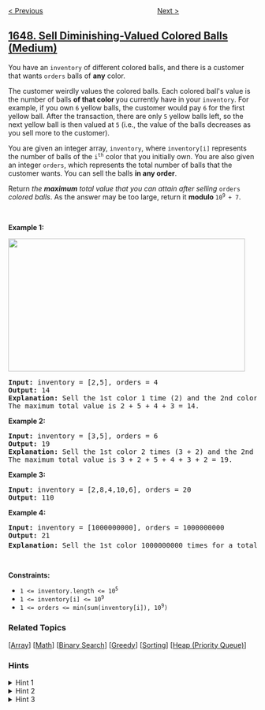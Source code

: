 <!--|This file generated by command(leetcode description); DO NOT EDIT.    |-->
<!--+----------------------------------------------------------------------+-->
<!--|@author    openset <openset.wang@gmail.com>                           |-->
<!--|@link      https://github.com/openset                                 |-->
<!--|@home      https://github.com/openset/leetcode                        |-->
<!--+----------------------------------------------------------------------+-->

[< Previous](../minimum-deletions-to-make-character-frequencies-unique "Minimum Deletions to Make Character Frequencies Unique")
　　　　　　　　　　　　　　　　
[Next >](../create-sorted-array-through-instructions "Create Sorted Array through Instructions")

## [1648. Sell Diminishing-Valued Colored Balls (Medium)](https://leetcode.com/problems/sell-diminishing-valued-colored-balls "销售价值减少的颜色球")

<p>You have an <code>inventory</code> of different colored balls, and there is a customer that wants <code>orders</code> balls of <strong>any</strong> color.</p>

<p>The customer weirdly values the colored balls. Each colored ball&#39;s value is the number of balls <strong>of that color&nbsp;</strong>you currently have in your <code>inventory</code>. For example, if you own <code>6</code> yellow balls, the customer would pay <code>6</code> for the first yellow ball. After the transaction, there are only <code>5</code> yellow balls left, so the next yellow ball is then valued at <code>5</code> (i.e., the value of the balls decreases as you sell more to the customer).</p>

<p>You are given an integer array, <code>inventory</code>, where <code>inventory[i]</code> represents the number of balls of the <code>i<sup>th</sup></code> color that you initially own. You are also given an integer <code>orders</code>, which represents the total number of balls that the customer wants. You can sell the balls <strong>in any order</strong>.</p>

<p>Return <em>the <strong>maximum</strong> total value that you can attain after selling </em><code>orders</code><em> colored balls</em>. As the answer may be too large, return it <strong>modulo </strong><code>10<sup>9 </sup>+ 7</code>.</p>

<p>&nbsp;</p>
<p><strong>Example 1:</strong></p>
<img alt="" src="https://assets.leetcode.com/uploads/2020/11/05/jj.gif" style="width: 480px; height: 270px;" />
<pre>
<strong>Input:</strong> inventory = [2,5], orders = 4
<strong>Output:</strong> 14
<strong>Explanation:</strong> Sell the 1st color 1 time (2) and the 2nd color 3 times (5 + 4 + 3).
The maximum total value is 2 + 5 + 4 + 3 = 14.
</pre>

<p><strong>Example 2:</strong></p>

<pre>
<strong>Input:</strong> inventory = [3,5], orders = 6
<strong>Output:</strong> 19
<strong>Explanation: </strong>Sell the 1st color 2 times (3 + 2) and the 2nd color 4 times (5 + 4 + 3 + 2).
The maximum total value is 3 + 2 + 5 + 4 + 3 + 2 = 19.
</pre>

<p><strong>Example 3:</strong></p>

<pre>
<strong>Input:</strong> inventory = [2,8,4,10,6], orders = 20
<strong>Output:</strong> 110
</pre>

<p><strong>Example 4:</strong></p>

<pre>
<strong>Input:</strong> inventory = [1000000000], orders = 1000000000
<strong>Output:</strong> 21
<strong>Explanation: </strong>Sell the 1st color 1000000000 times for a total value of 500000000500000000. 500000000500000000 modulo 10<sup>9 </sup>+ 7 = 21.
</pre>

<p>&nbsp;</p>
<p><strong>Constraints:</strong></p>

<ul>
	<li><code>1 &lt;= inventory.length &lt;= 10<sup>5</sup></code></li>
	<li><code>1 &lt;= inventory[i] &lt;= 10<sup>9</sup></code></li>
	<li><code>1 &lt;= orders &lt;= min(sum(inventory[i]), 10<sup>9</sup>)</code></li>
</ul>

### Related Topics
  [[Array](../../tag/array/README.md)]
  [[Math](../../tag/math/README.md)]
  [[Binary Search](../../tag/binary-search/README.md)]
  [[Greedy](../../tag/greedy/README.md)]
  [[Sorting](../../tag/sorting/README.md)]
  [[Heap (Priority Queue)](../../tag/heap-priority-queue/README.md)]

### Hints
<details>
<summary>Hint 1</summary>
Greedily sell the most expensive ball.
</details>

<details>
<summary>Hint 2</summary>
There is some value k where all balls of value > k are sold, and some, (maybe 0) of balls of value k are sold.
</details>

<details>
<summary>Hint 3</summary>
Use binary search to find this value k, and use maths to find the total sum.
</details>
